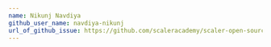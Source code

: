```yaml
---
name: Nikunj Navdiya
github_user_name: navdiya-nikunj
url_of_github_issue: https://github.com/scaleracademy/scaler-open-source-september-challenge/issues/389
---
```

